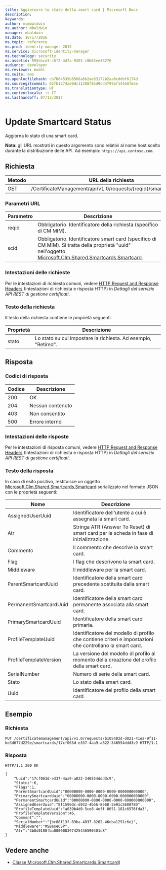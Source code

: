 ```yaml
---
title: Aggiornare lo stato della smart card | Microsoft Docs
description: 
keywords: 
author: msmbaldwin
ms.author: mbaldwin
manager: mbaldwin
ms.date: 10/17/2016
ms.topic: reference
ms.prod: identity-manager-2015
ms.service: microsoft-identity-manager
ms.technology: security
ms.assetid: 598dace3-c6f2-447a-9301-c0b63ee38276
audience: developer
ms.reviewer: mwahl
ms.suite: ems
ms.openlocfilehash: cb7b04539b8568a8b2ae83172b2aa8cddbf6174d
ms.sourcegitcommit: 02fb1274ae0dc11288f8bd9cd4799af144b8feae
ms.translationtype: HT
ms.contentlocale: it-IT
ms.lasthandoff: 07/13/2017
---
```

# <a name="update-smartcard-status"></a>Update Smartcard Status
Aggiorna lo stato di una smart card.

**Nota**: gli URL mostrati in questo argomento sono relativi al nome host scelto durante la distribuzione delle API. Ad esempio: `https://api.contoso.com`.
## <a name="request"></a>Richiesta


Metodo  |URL della richiesta  
---------|---------
GET     |/CertificateManagement/api/v1.0/requests/{reqid}/smartcards/{scid}

### <a name="url-parameters"></a>Parametri URL
Parametro | Descrizione
---------|------------
reqid | Obbligatorio. Identificatore della richiesta (specifico di CM MIM).
scid | Obbligatorio. Identificatore smart card (specifico di CM MIM). Si tratta della proprietà "uuid" nell'oggetto [Microsoft.Clm.Shared.Smartcards.Smartcard](http://msdn.microsoft.com/library/microsoft.clm.shared.smartcards.smartcard.aspx).

### <a name="request-headers"></a>Intestazioni delle richieste
Per le intestazioni di richiesta comuni, vedere [HTTP Request and Response Headers](certificate-management-rest-api-service-details.md#http-request-and-response-headers) (Intestazioni di richiesta e risposta HTTP) in *Dettagli del servizio API REST di gestione certificati*.
### <a name="request-body"></a>Testo della richiesta
Il testo della richiesta contiene le proprietà seguenti.

Proprietà | Descrizione
---------|-----------
stato | Lo stato su cui impostare la richiesta. Ad esempio, "Retired".


## <a name="response"></a>Risposta
### <a name="response-codes"></a>Codici di risposta
Codice  |Descrizione  
---------|---------
200     | OK
204 | Nessun contenuto
403 | Non consentito
500 | Errore interno

### <a name="response-headers"></a>Intestazioni delle risposte
Per le intestazioni di risposta comuni, vedere [HTTP Request and Response Headers](certificate-management-rest-api-service-details.md#http-request-and-response-headers) (Intestazioni di richiesta e risposta HTTP) in *Dettagli del servizio API REST di gestione certificati*.
### <a name="response-body"></a>Testo della risposta
In caso di esito positivo, restituisce un oggetto [Microsoft.Clm.Shared.Smartcards.Smartcard](http://msdn.microsoft.com/library/microsoft.clm.shared.smartcards.smartcard.aspx) serializzato nel formato JSON con le proprietà seguenti:

Nome | Descrizione
-----|-----------
AssignedUserUuid | Identificatore dell'utente a cui è assegnata la smart card.
Atr | Stringa ATR (Answer To Reset) di smart card per la scheda in fase di inizializzazione.
Commento | Il commento che descrive la smart card.
Flag | I flag che descrivono la smart card.
Middleware | Il middleware per la smart card.
ParentSmartcardUuid | Identificatore della smart card precedente sostituita dalla smart card.
PermanentSmartcardUuid | Identificatore della smart card permanente associata alla smart card.
PrimarySmartcardUuid | Identificatore della smart card primaria.
ProfileTemplateUuid | Identificatore del modello di profilo che contiene criteri e impostazioni che controllano la smart card.
ProfileTemplateVersion | La versione del modello di profilo al momento della creazione del profilo della smart card.
SerialNumber | Numero di serie della smart card.
Stato | Lo stato della smart card.
Uuid | Identificatore del profilo della smart card.

## <a name="example"></a>Esempio

### <a name="request"></a>Richiesta
```
PUT /certificatemanagement/api/v1.0/requests/b105403d-d021-41ea-9f11-be3d677d229e/smartcards/17cf063d-e337-4aa9-a822-346554ddd3c9 HTTP/1.1

```
### <a name="response"></a>Risposta
```
HTTP/1.1 200 OK

{
    "Uuid":"17cf063d-e337-4aa9-a822-346554ddd3c9",
    "Status":6,
    "Flags":1,
    "ParentSmartcardUuid":"00000000-0000-0000-0000-000000000000",
    "PrimarySmartcardUuid":"00000000-0000-0000-0000-000000000000",
    "PermanentSmartcardUuid":"00000000-0000-0000-0000-000000000000",
    "AssignedUserUuid":"8f1590dc-d932-4b66-8e68-2e91c5880780",
    "ProfileTemplateUuid":"a039b4d0-5ce8-4eff-8651-181c6576fda3",
    "ProfileTemplateVersion":46,
    "Comment":"",
    "SerialNumber":"{bc88f13f-83ba-4037-8262-46eba1291c6e}",
    "Middleware":"MSBaseCSP",
    "Atr":"3b8d0180fba000000397425446590301c8"
}
```       
## <a name="see-also"></a>Vedere anche

- [Classe Microsoft.Clm.Shared.Smartcards.Smartcard](https://msdn.microsoft.com/library/microsoft.clm.shared.smartcards.smartcard.aspx))
